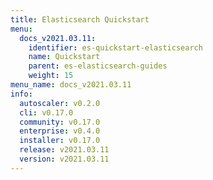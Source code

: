 ```yaml
---
title: Elasticsearch Quickstart
menu:
  docs_v2021.03.11:
    identifier: es-quickstart-elasticsearch
    name: Quickstart
    parent: es-elasticsearch-guides
    weight: 15
menu_name: docs_v2021.03.11
info:
  autoscaler: v0.2.0
  cli: v0.17.0
  community: v0.17.0
  enterprise: v0.4.0
  installer: v0.17.0
  release: v2021.03.11
  version: v2021.03.11
---
```


